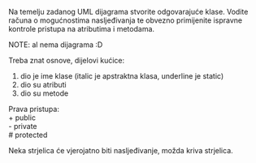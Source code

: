 Na temelju zadanog UML dijagrama stvorite odgovarajuće
klase. Vodite računa o mogućnostima nasljeđivanja te obvezno primijenite ispravne kontrole pristupa na
atributima i metodama.

NOTE: al nema dijagrama :D

Treba znat osnove, dijelovi kućice:
1. dio je ime klase (italic je apstraktna klasa, underline je static)<br/>
2. dio su atributi<br/>
3. dio su metode<br/>

Prava pristupa:<br/>
\+ public<br/>
\- private<br/>
\# protected<br/>

Neka strjelica će vjerojatno biti nasljeđivanje, možda kriva strjelica.
